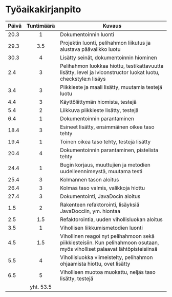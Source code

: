 # Työaikakirjanpito
| Päivä | Tuntimäärä | Kuvaus |
|-------|:----------:|--------|
| 20.3  | 1          | Dokumentoinnin luonti |
| 29.3  | 3.5        | Projektin luonti, pelihahmon liikutus ja alustava päävalikko luotu |
| 30.3  | 4          | Lisätty seinät, dokumentoinnin hiominen |
| 2.4   | 3          | Pelihahmon luokkaa hiottu, testikattavuutta lisätty, level ja lvlconstructor luokat luotu, checkstyle:n lisäys |
| 3.4   | 3          | Piikkieste ja maali lisätty, muutamia testejä luotu |
| 4.4   | 3          | Käyttöliittymän hiomista, testejä |
| 5.4   | 2          | Liikkuva piikkieste lisätty, testejä |
| 6.4   | 1          | Dokumentoinnin parantaminen |
| 18.4  | 3          | Esineet lisätty, ensimmäinen oikea taso tehty |
| 19.4  | 1          | Toinen oikea taso tehty, testejä lisätty |
| 20.4  | 4          | Dokumentoinnin parantaminen, pistelista tehty |
| 24.4  | 1          | Bugin korjaus, muuttujien ja metodien uudelleennimeystä, muutama testi |
| 25.4  | 3          | Kolmannen tason aloitus |
| 26.4  | 3          | Kolmas taso valmis, valikkoja hiottu |
| 27.4  | 3          | Dokumentointi, JavaDocin aloitus     |
| 1.5   | 2          | Rakenteen refaktorointi, lisäyksiä JavaDocciin, ym. hiontaa |
| 2.5   | 1.5        | Refaktorointia, uuden vihollisluokan aloitus |
| 3.5   | 1          | Vihollisen liikkumismetodien luonti |
| 4.5   | 1.5        | Vihollinen reagoi nyt pelihahmoon sekä piikkiesteisiin. Kun pelihahmoon osutaan, myös viholliset palaavat lähtöpisteisiinsä |
| 5.5   | 4          | Vihollisluokka viimeistelty, pelihahmon ohjaamista hiottu, ovet lisätty |
| 6.5   | 5          | Vihollisen muotoa muokattu, neljäs taso lisätty, testejä |
| | yht. 53.5 |

